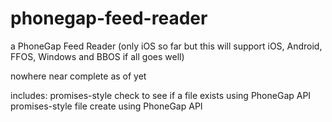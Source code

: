 phonegap-feed-reader
====================

a PhoneGap Feed Reader (only iOS so far but this will support iOS, Android, FFOS, Windows and BBOS if all goes well)

nowhere near complete as of yet

includes:
promises-style check to see if a file exists using PhoneGap API
promises-style file create using PhoneGap API
